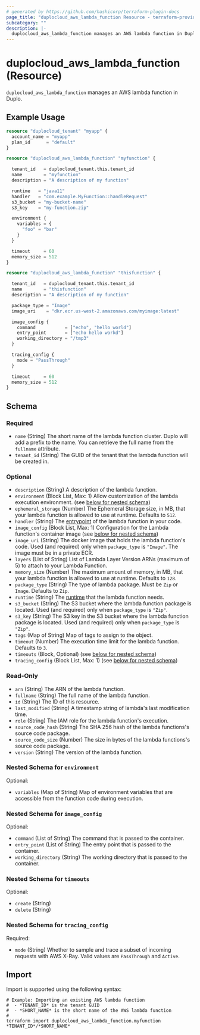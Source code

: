 ```yaml
---
# generated by https://github.com/hashicorp/terraform-plugin-docs
page_title: "duplocloud_aws_lambda_function Resource - terraform-provider-duplocloud"
subcategory: ""
description: |-
  duplocloud_aws_lambda_function manages an AWS lambda function in Duplo.
---
```


# duplocloud_aws_lambda_function (Resource)

`duplocloud_aws_lambda_function` manages an AWS lambda function in Duplo.

## Example Usage

```terraform
resource "duplocloud_tenant" "myapp" {
  account_name = "myapp"
  plan_id      = "default"
}

resource "duplocloud_aws_lambda_function" "myfunction" {

  tenant_id   = duplocloud_tenant.this.tenant_id
  name        = "myfunction"
  description = "A description of my function"

  runtime   = "java11"
  handler   = "com.example.MyFunction::handleRequest"
  s3_bucket = "my-bucket-name"
  s3_key    = "my-function.zip"

  environment {
    variables = {
      "foo" = "bar"
    }
  }

  timeout     = 60
  memory_size = 512
}

resource "duplocloud_aws_lambda_function" "thisfunction" {

  tenant_id   = duplocloud_tenant.this.tenant_id
  name        = "thisfunction"
  description = "A description of my function"

  package_type = "Image"
  image_uri    = "dkr.ecr.us-west-2.amazonaws.com/myimage:latest"

  image_config {
    command           = ["echo", "hello world"]
    entry_point       = ["echo hello workd"]
    working_directory = "/tmp3"
  }

  tracing_config {
    mode = "PassThrough"
  }

  timeout     = 60
  memory_size = 512
}
```

<!-- schema generated by tfplugindocs -->
## Schema

### Required

- `name` (String) The short name of the lambda function cluster.  Duplo will add a prefix to the name.  You can retrieve the full name from the `fullname` attribute.
- `tenant_id` (String) The GUID of the tenant that the lambda function will be created in.

### Optional

- `description` (String) A description of the lambda function.
- `environment` (Block List, Max: 1) Allow customization of the lambda execution environment. (see [below for nested schema](#nestedblock--environment))
- `ephemeral_storage` (Number) The Ephemeral Storage size, in MB, that your lambda function is allowed to use at runtime. Defaults to `512`.
- `handler` (String) The [entrypoint](https://docs.aws.amazon.com/lambda/latest/dg/walkthrough-custom-events-create-test-function.html) of the lambda function in your code.
- `image_config` (Block List, Max: 1) Configuration for the Lambda function's container image (see [below for nested schema](#nestedblock--image_config))
- `image_uri` (String) The docker image that holds the lambda function's code. Used (and required) only when `package_type` is `"Image"`. The image must be in a private ECR.
- `layers` (List of String) List of Lambda Layer Version ARNs (maximum of 5) to attach to your Lambda Function.
- `memory_size` (Number) The maximum amount of memory, in MB, that your lambda function is allowed to use at runtime. Defaults to `128`.
- `package_type` (String) The type of lambda package.  Must be `Zip` or `Image`.  Defaults to `Zip`.
- `runtime` (String) The [runtime](https://docs.aws.amazon.com/lambda/latest/dg/lambda-runtimes.html) that the lambda function needs.
- `s3_bucket` (String) The S3 bucket where the lambda function package is located. Used (and required) only when `package_type` is `"Zip"`.
- `s3_key` (String) The S3 key in the S3 bucket where the lambda function package is located. Used (and required) only when `package_type` is `"Zip"`.
- `tags` (Map of String) Map of tags to assign to the object.
- `timeout` (Number) The execution time limit for the lambda function. Defaults to `3`.
- `timeouts` (Block, Optional) (see [below for nested schema](#nestedblock--timeouts))
- `tracing_config` (Block List, Max: 1) (see [below for nested schema](#nestedblock--tracing_config))

### Read-Only

- `arn` (String) The ARN of the lambda function.
- `fullname` (String) The full name of the lambda function.
- `id` (String) The ID of this resource.
- `last_modified` (String) A timestamp string of lambda's last modification time.
- `role` (String) The IAM role for the lambda function's execution.
- `source_code_hash` (String) The SHA 256 hash of the lambda functions's source code package.
- `source_code_size` (Number) The size in bytes of the lambda functions's source code package.
- `version` (String) The version of the lambda function.

<a id="nestedblock--environment"></a>
### Nested Schema for `environment`

Optional:

- `variables` (Map of String) Map of environment variables that are accessible from the function code during execution.


<a id="nestedblock--image_config"></a>
### Nested Schema for `image_config`

Optional:

- `command` (List of String) The command that is passed to the container.
- `entry_point` (List of String) The entry point that is passed to the container.
- `working_directory` (String) The working directory that is passed to the container.


<a id="nestedblock--timeouts"></a>
### Nested Schema for `timeouts`

Optional:

- `create` (String)
- `delete` (String)


<a id="nestedblock--tracing_config"></a>
### Nested Schema for `tracing_config`

Required:

- `mode` (String) Whether to sample and trace a subset of incoming requests with AWS X-Ray. Valid values are `PassThrough` and `Active`.

## Import

Import is supported using the following syntax:

```shell
# Example: Importing an existing AWS lambda function
#  - *TENANT_ID* is the tenant GUID
#  - *SHORT_NAME* is the short name of the AWS lambda function
#
terraform import duplocloud_aws_lambda_function.myfunction *TENANT_ID*/*SHORT_NAME*
```
